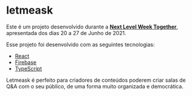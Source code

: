# letmeask
Este é um projeto desenvolvido durante a **[Next Level Week Together](https://nextlevelweek.com/)**, apresentada dos dias 20 a 27 de Junho de 2021.

Esse projeto foi desenvolvido com as seguintes tecnologias:

- [React](https://reactjs.org)
- [Firebase](https://firebase.google.com/)
- [TypeScript](https://www.typescriptlang.org/)

Letmeask é perfeito para criadores de conteúdos poderem criar salas de Q&A com o seu público, de uma forma muito organizada e democrática. 


